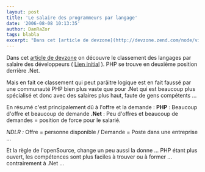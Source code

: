 ```yaml
---
layout: post
title: 'Le salaire des programmeurs par langage'
date: '2006-08-08 10:13:35'
author: DanRaZor
tags: blabla
excerpt: "Dans cet [article de devzone](http://devzone.zend.com/node/view/id/773) on découvre le classement des langages par salaire des développeurs ( [Lien initial](http://www.bestcodingpractices.com/net_developers_make_more_money-2706.html) ).     \nPHP se trouve en deuxième position derrière .Net.  \n  \nMais en fait ce classement qui peut      …"
---
```


Dans cet [article de devzone](http://devzone.zend.com/node/view/id/773) on découvre le classement des langages par salaire des développeurs ( [Lien initial](http://www.bestcodingpractices.com/net_developers_make_more_money-2706.html) ).
PHP se trouve en deuxième position derrière .Net.

Mais en fait ce classement qui peut parâitre logique est en fait faussé par une communauté PHP bien plus vaste que pour .Net qui est beaucoup plus spécialisé et donc avec des salaires plus haut, faute de gens compétents ...

En résumé c'est principalement dû à l'offre et la demande :   **PHP** : Beaucoup d'offre et beaucoup de demande   **.Net** : Peu d'offres et beaucoup de demandes = position de force pour le salarié.

_NDLR :_ Offre = personne disponible / Demande = Poste dans une entreprise ...

Et la règle de l'openSource, change un peu aussi la donne ... PHP étant plus ouvert, les compétences sont plus faciles à trouver ou à former ... contrairement à .Net ...

